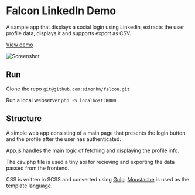 Falcon LinkedIn Demo
==========
A sample app that displays a social login using Linkedin, extracts the user profile data, displays it and supports export as CSV.

[View demo](https://falcon-linkedin.herokuapp.com/)

![Screenshot](https://falcon-linkedin.herokuapp.com/img/screen.png)
## Run
Clone the repo `git@github.com:simonhn/falcon.git`

Run a local webserver `php -S localhost:8000`

## Structure
A simple web app consisting of a main page that presents the login button and the profile after the user has authenticated.

App.js handles the main logic of fetching and displaying the profile info.

The csv.php file is used a tiny api for recieving and exporting the data passed from the frontend.

CSS is written in SCSS and converted using [Gulp](http://gulpjs.com/). [Moustache](https://mustache.github.io/) is used as the template language.